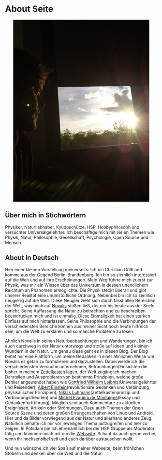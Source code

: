 # About Seite

<div align=center style="text-align: center;">
    <img width="450" src="./Media/img_20210526_202238.jpg"/>
</div>

## Über mich in Stichwörtern

Physiker, Naturliebhaber, Kyudoschütze, HSP, Hobbyphilosoph und versuchter Universalgelehrter. Ich beschäftige mich mit vielen Themen wie Physik, Natur, Philosophie, Gesellschaft, Psychologie, Open Source und Mensch.

## About in Deutsch

Hier einer kleinen Vorstellung meinerseits: Ich bin Christian Gößl und komme aus der Gegend Berlin-Brandenburg. Ich bin so ziemlich interessiert auf die Welt und auf ihre Erscheinungen. Mein Weg führte mich zuerst zur Physik, was mir ein Wissen über das Universum in dessen unendlichem Reichtum an Phänomen ermöglichte. Die Physik steckt überall und gibt unserer Realität eine unumstößliche Ordnung. Nebenbei bin ich so ziemlich neugierig auf die Welt. Diese Neugier zieht sich durch fasst allen Bereichen der Welt, was mich auf [Novalis](https://de.wikipedia.org/wiki/Novalis) stoßen ließ, der mir bis heute aus der Seele spricht. Seine Auffassung die Natur zu betrachten und zu beschreiben beeindrucken mich und ist einmalig. Diese Einmaligkeit hat einen starken Einfluss auf mich hinterlassen. Seine Philosophie und die Verbindungen der verschiedensten Bereiche können aus meiner Sicht noch heute hilfreich sein, um die Welt zu erklären und so manche Probleme zu lösen.

Ähnlich Novalis in seinen Naturbeobachtungen und Wanderungen, bin ich auch durchweg in der Natur unterwegs und stoße auf Ideen und kleinen Wundern in der Natur. Um genau diese geht es in diesen Blog. Der Blog bietet mir eine Plattform, um meine Gedanken in einer ähnlichen Weise wie Novalis es getan zu formulieren und darzustellen. Dabei werde ich die verschiedensten Versuche unternehmen, Betrachtungen/Einsichten die bisher in meinem [Zettelkasten](https://de.wikipedia.org/wiki/Zettelkasten) lagen, der Welt zugänglich machen. Darstellen und Ausprobieren von bestimmte Prinzipien, welche große Denker angewendet haben wie [Gottfried Wilhelm Leibniz](https://de.wikipedia.org/wiki/Gottfried_Wilhelm_Leibniz)</a>(Universalgelehrter und Reisender), [Albert Einstein](https://de.wikipedia.org/wiki/Albert_Einstein)</a>(revolutionäre Gedanken und Verbindung physikalischer Prinzipien), [Niklas Luhmann](https://de.wikipedia.org/wiki/Niklas_Luhmann)</a>(Zettelkastenprinzip und Verbindungstheorien) und [Michel Eyquem de Montaigne](https://de.wikipedia.org/wiki/Michel_de_Montaigne)(Essay und Gedankenfortführung). Möglich sind auch Kommentare zu aktuellen Ereignissen, Artikeln oder Strömungen. Dazu auch Themen der Open Source Szene und deren großen Errungenschaften von Linux und Android. Hier und da Bilder vorwiegend aus der Natur und allerhand anderes Zeug. Natürlich behalte ich mir vor jeweiliges Thema aufzugreifen und hier zu zeigen. In Potsdam bin ich ehrenamtlich bei der HSP Gruppe als Moderator tätig und kümmere mich mit um die [Webseite](https://hochsensibel-potsdam.de/). Schaut da auch gerne vorbei, wenn ihr hochsensibel seit und euch darüber austauschen wollt.

Und nun wünsche ich viel Spaß auf meiner Webseite, beim fröhlichen Stöbern und denken über die Welt und die Natur.
